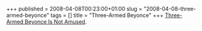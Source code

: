+++
published = 2008-04-08T00:23:00+01:00
slug = "2008-04-08-three-armed-beyonce"
tags = []
title = "Three-Armed Beyonce"
+++
[Three-Armed Beyonce Is Not
Amused](http://photoshopdisasters.blogspot.com/2008/04/infdaily-photo-editors-pants-on-fire.html).
